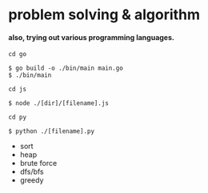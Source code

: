 # problem solving & algorithm
#### also, trying out various programming languages.
`cd go`
```
$ go build -o ./bin/main main.go
$ ./bin/main
```
`cd js`
```
$ node ./[dir]/[filename].js
```
`cd py`
```
$ python ./[filename].py
```

- sort
- heap
- brute force
- dfs/bfs
- greedy